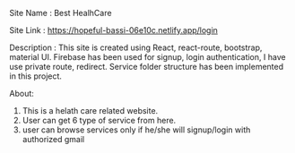 ﻿Site Name : Best HealhCare

Site Link : https://hopeful-bassi-06e10c.netlify.app/login

Description : This site is created using React, react-route, bootstrap, material UI. Firebase has been used for signup, login authentication, I have use private route, redirect. Service folder structure has been implemented in this project.

About: 
1. This is a helath care related website.
2. User can get 6 type of service from here.
3. user can browse services only if he/she will signup/login with authorized gmail  